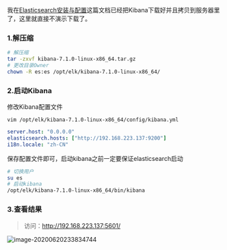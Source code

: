 我在[Elasticsearch安装与配置](./Elasticsearch安装与配置.md)这篇文档已经把Kibana下载好并且拷贝到服务器里了，这里就直接不演示下载了。

### 1.解压缩

```bash
# 解压缩
tar -zxvf kibana-7.1.0-linux-x86_64.tar.gz
# 更改目录Owner
chown -R es:es /opt/elk/kibana-7.1.0-linux-x86_64/
```

### 2.启动Kibana

修改Kibana配置文件

`vim /opt/elk/kibana-7.1.0-linux-x86_64/config/kibana.yml`

```yaml
server.host: "0.0.0.0"
elasticsearch.hosts: ["http://192.168.223.137:9200"]
i18n.locale: "zh-CN"
```

保存配置文件即可，启动kibana之前一定要保证elasticsearch启动

```bash
# 切换用户
su es
# 启动kibana
/opt/elk/kibana-7.1.0-linux-x86_64/bin/kibana
```

### 3.查看结果

> 访问：http://192.168.223.137:5601/

![image-20200620233834744](https://cxhello.oss-cn-beijing.aliyuncs.com/image/image-20200620233834744.png)
